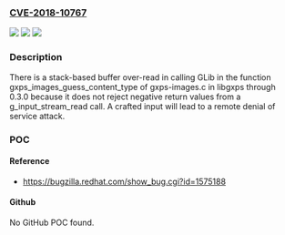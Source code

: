 ### [CVE-2018-10767](https://cve.mitre.org/cgi-bin/cvename.cgi?name=CVE-2018-10767)
![](https://img.shields.io/static/v1?label=Product&message=n%2Fa&color=blue)
![](https://img.shields.io/static/v1?label=Version&message=n%2Fa&color=blue)
![](https://img.shields.io/static/v1?label=Vulnerability&message=n%2Fa&color=brighgreen)

### Description

There is a stack-based buffer over-read in calling GLib in the function gxps_images_guess_content_type of gxps-images.c in libgxps through 0.3.0 because it does not reject negative return values from a g_input_stream_read call. A crafted input will lead to a remote denial of service attack.

### POC

#### Reference
- https://bugzilla.redhat.com/show_bug.cgi?id=1575188

#### Github
No GitHub POC found.

